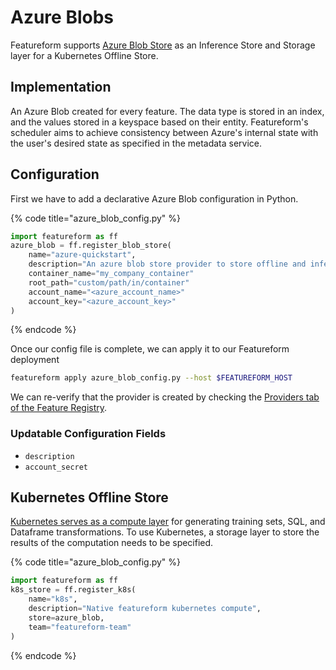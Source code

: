 # Azure Blobs

Featureform supports [Azure Blob Store](https://azure.microsoft.com/en-us/products/storage/blobs/) as an Inference Store and Storage layer for a Kubernetes Offline Store.

## Implementation

An Azure Blob created for every feature. The data type is stored in an index, and the values stored in a keyspace based on their entity. Featureform's scheduler aims to achieve consistency between Azure's internal state with the user's desired state as specified in the metadata service.

## Configuration

First we have to add a declarative Azure Blob configuration in Python.

{% code title="azure_blob_config.py" %}

```python
import featureform as ff
azure_blob = ff.register_blob_store(
    name="azure-quickstart",
    description="An azure blob store provider to store offline and inference data" # Optional
    container_name="my_company_container"
    root_path="custom/path/in/container"
    account_name="<azure_account_name>"
    account_key="<azure_account_key>" 
)
```

{% endcode %}

Once our config file is complete, we can apply it to our Featureform deployment

```bash
featureform apply azure_blob_config.py --host $FEATUREFORM_HOST
```

We can re-verify that the provider is created by checking the [Providers tab of the Feature Registry](../getting-started/exploring-the-feature-registry.md).

### Updatable Configuration Fields

* `description`
* `account_secret`

## Kubernetes Offline Store

[Kubernetes serves as a compute layer](kubernetes.md) for generating training sets, SQL, and Dataframe transformations. To use Kubernetes, a storage layer to store the results of the computation needs to be specified.

{% code title="azure_blob_config.py" %}

```python
import featureform as ff
k8s_store = ff.register_k8s(
    name="k8s",
    description="Native featureform kubernetes compute",
    store=azure_blob,
    team="featureform-team"
)
```

{% endcode %}
